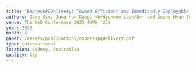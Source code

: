 ```yaml
---
title: "ExpressPQDelivery: Toward Efficient and Immediately Deployable Post-Quantum Key Delivery for Web-of-Things"
authors: Jane Kim, Jung-Hun Kang, <b>Hyunwoo Lee</b>, and Seung-Hyun Seo
venue: The Web Conference 2025 (WWW '25)
year: 2025
month: 4
paper: /assets/publications/expresspqdelivery.pdf
type: international
location: Sydney, Austrailia
quality: top
---
```

